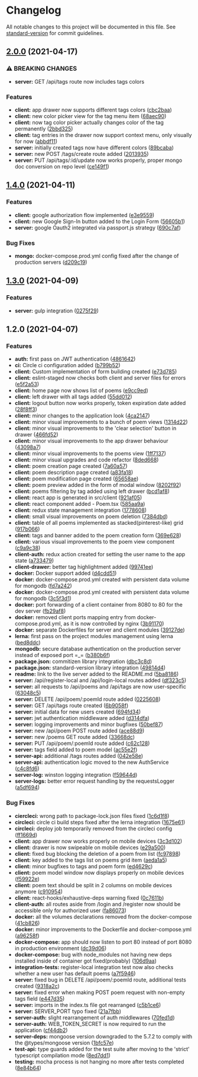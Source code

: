 # Changelog

All notable changes to this project will be documented in this file. See [standard-version](https://github.com/conventional-changelog/standard-version) for commit guidelines.

## [2.0.0](https://github.com/hamboomger/poetro/compare/v1.4.0...v2.0.0) (2021-04-17)


### ⚠ BREAKING CHANGES

* **server:** GET /api/tags route now includes tags colors

### Features

* **client:** app drawer now supports different tags colors ([cbc2baa](https://github.com/hamboomger/poetro/commit/cbc2baae1ef0f9eb06b6f7508f8373d5b62b580a))
* **client:** new color picker view for the tag menu item ([68aec90](https://github.com/hamboomger/poetro/commit/68aec90b4686a16901e977c16e1df07d1885aded))
* **client:** now tag color picker actually changes color of the tag permanently ([2bbd325](https://github.com/hamboomger/poetro/commit/2bbd3252ca57a2aeb6fc0ce2a3516604c439a762))
* **client:** tag entries in the drawer now support context menu, only visually for now ([abbdf11](https://github.com/hamboomger/poetro/commit/abbdf11ec0f31c39aa6ebf75f052e0fcfed28834))
* **server:** initially created tags now have different colors ([89bcaba](https://github.com/hamboomger/poetro/commit/89bcaba0acd66462a3eeedb855995a0193ad8df7))
* **server:** new POST /tags/create route added ([2013935](https://github.com/hamboomger/poetro/commit/2013935d84f30b6a755f312477ff79064ad58fb8))
* **server:** PUT /api/tags/:id/update now works properly, proper mongo doc conversion on repo level ([ce149f1](https://github.com/hamboomger/poetro/commit/ce149f1a45cc16965e2665a1b12c4dcba76c9d2f))

## [1.4.0](https://github.com/hamboomger/poetro/compare/v1.3.0...v1.4.0) (2021-04-11)


### Features

* **client:** google authorization flow implemented ([e3e9559](https://github.com/hamboomger/poetro/commit/e3e95597b56d084f62cecccbbbf324f38ec73886))
* **client:** new Google Sign-In button added to the Login Form ([56605b1](https://github.com/hamboomger/poetro/commit/56605b1abee29ef0bba510b9880dbe3d2d9efd99))
* **server:** google Oauth2 integrated via passport.js strategy ([690c7af](https://github.com/hamboomger/poetro/commit/690c7afcde9d471030b72a382b540989b3b0ce25))


### Bug Fixes

* **mongo:** docker-compose.prod.yml config fixed after the change of production servers ([d209c19](https://github.com/hamboomger/poetro/commit/d209c19dc310b14d9c0a32237b43dbead8153845))

## [1.3.0](https://github.com/hamboomger/poetro/compare/v1.2.0...v1.3.0) (2021-04-09)


### Features

* **server:** gulp integration ([0275f29](https://github.com/hamboomger/poetro/commit/0275f29916d8ca67d8232c6a50fa461a5bdd36c0))

## 1.2.0 (2021-04-07)


### Features

* **auth:** first pass on JWT authentication ([4861642](https://github.com/hamboomger/poetro/commit/48616420600ca1a2dd64d5eeab39198bed89479a))
* **ci:** Circle ci configuration added ([b799b52](https://github.com/hamboomger/poetro/commit/b799b5270e5c9c35022cf5f268a9231cdb861392))
* **client:** Custom implementation of form building created ([e73d785](https://github.com/hamboomger/poetro/commit/e73d785138427c369f0608e2401bde4d3b116136))
* **client:** eslint-staged now checks both client and server files for errors ([e5f2a53](https://github.com/hamboomger/poetro/commit/e5f2a53322487eac0c36d54cfc9199035d70f3aa))
* **client:** home page now shows list of poems ([e9cc9ed](https://github.com/hamboomger/poetro/commit/e9cc9ed350f2c8317a0a865987ab80e3ab7c6f2a))
* **client:** left drawer with all tags added ([55dd012](https://github.com/hamboomger/poetro/commit/55dd012ac8f889efa98d9e3e0340d5383126c660))
* **client:** logout button now works properly, token expiration date added ([28f8ff3](https://github.com/hamboomger/poetro/commit/28f8ff3b51012c2090f5f391b02333e841be1fcf))
* **client:** minor changes to the application look ([4ca2147](https://github.com/hamboomger/poetro/commit/4ca21473c8bed192c676db1d5c3447325d96d8c9))
* **client:** minor visual improvements to a bunch of poem views ([1314d22](https://github.com/hamboomger/poetro/commit/1314d222267adf562853e9b3aacd687c54a80bcf))
* **client:** minor visual improvements to the 'clear selection' button in drawer ([466fd52](https://github.com/hamboomger/poetro/commit/466fd5234703eb9d9f187e517b96e97e5b37c29e))
* **client:** minor visual improvements to the app drawer behaviour ([43098a7](https://github.com/hamboomger/poetro/commit/43098a729f63e393755954cefd48d30442f60c92))
* **client:** minor visual improvements to the poems view ([1ff7137](https://github.com/hamboomger/poetro/commit/1ff713740cf92d9e180e4172b9c926bd6104fd97))
* **client:** minor visual upgrades and code refactor ([8ded668](https://github.com/hamboomger/poetro/commit/8ded668316c5023e87f44e49da3f601549bcf86e))
* **client:** poem creation page created ([7a60a57](https://github.com/hamboomger/poetro/commit/7a60a57a39dedc2f0c66384d08bd66d44d348f64))
* **client:** poem description page created ([a83fa18](https://github.com/hamboomger/poetro/commit/a83fa18c94ee845583a99887f3418c5f2e3df056))
* **client:** poem modification page created ([65658ae](https://github.com/hamboomger/poetro/commit/65658ae487d71773e32c7703f86b61f211431e73))
* **client:** poem preview added in the form of modal window ([8202f92](https://github.com/hamboomger/poetro/commit/8202f92874e5b63c9969a31e54e41845276aa9e6))
* **client:** poems filtering by tag added using left drawer ([bcd1af8](https://github.com/hamboomger/poetro/commit/bcd1af8f5d599dbb945918bc66be4250f40f2288))
* **client:** react app is generated in src/client ([921af05](https://github.com/hamboomger/poetro/commit/921af057fad3bd014a526f353d2407d98c43f86a))
* **client:** react component added - Poem.tsx ([585aa9a](https://github.com/hamboomger/poetro/commit/585aa9a243c98ce4a261a3c5d559e1a898e4ec96))
* **client:** redux state management integration ([1778608](https://github.com/hamboomger/poetro/commit/1778608c367e72ae58079531af57cdd48e039a40))
* **client:** small visual improvements on poem deletion ([7384dbd](https://github.com/hamboomger/poetro/commit/7384dbd5bb0fdc7f02a664218dca9bc6554bf00a))
* **client:** table of all poems implemented as stacked(pinterest-like) grid ([917b066](https://github.com/hamboomger/poetro/commit/917b066a6b9062e9d382b966f7122124b6def0a7))
* **client:** tags and banner added to the poem creation form ([369e628](https://github.com/hamboomger/poetro/commit/369e628be09da5124e6091e2ecb761fd4badb4e7))
* **client:** various visual improvements to the poem view component ([c9a9c38](https://github.com/hamboomger/poetro/commit/c9a9c3830fb41fac3452a0f6eac64f7ec7e69a1f))
* **client-auth:** redux action created for setting the user name to the app state ([a733479](https://github.com/hamboomger/poetro/commit/a7334793328d33a55a60d04a4bc2b5cf71764d4a))
* **client-drawer:** better tag highlightment added ([99741ee](https://github.com/hamboomger/poetro/commit/99741eeafa712a5d0125ea1f66a7ac3f1c1a7dc9))
* **docker:** Docker support added ([d4cdd51](https://github.com/hamboomger/poetro/commit/d4cdd5118d6d69aa8499576cebfa24f48354d0e9))
* **docker:** docker-compose.prod.yml created with persistent data volume for mongodb ([fd7a242](https://github.com/hamboomger/poetro/commit/fd7a242e3a56478f6632f52df2d186ab753600d9))
* **docker:** docker-compose.prod.yml created with persistent data volume for mongodb ([3c5f3d1](https://github.com/hamboomger/poetro/commit/3c5f3d12970684c4998b6df408f229344444bcdb))
* **docker:** port forwarding of a client container from 8080 to 80 for the dev server ([fb29af8](https://github.com/hamboomger/poetro/commit/fb29af8f039842b4bf2e4cd69ea119d837fff649))
* **docker:** removed client ports mapping entry from docker-compose.prod.yml, as it is now controlled by nginx ([3b91170](https://github.com/hamboomger/poetro/commit/3b91170fe7a93231c30319a2fcbedb85373ae99f))
* **docker:** separate Dockerfiles for server and client modules ([39127de](https://github.com/hamboomger/poetro/commit/39127debd72cd8275a3ee1a13d5a734797555230))
* **lerna:** first pass on the project modules management using lerna ([bed8ddc](https://github.com/hamboomger/poetro/commit/bed8ddc5e273cd2b151d4e4b69715fd513fd7c9d))
* **mongodb:** secure database authentication on the production server instead of exposed port =_= ([b380b6f](https://github.com/hamboomger/poetro/commit/b380b6f946cce37388136ab937777ed9565627c6))
* **package.json:** commitizen library integration ([dbc3c8d](https://github.com/hamboomger/poetro/commit/dbc3c8d7473fa45347fb1333271e6b26d4c31493))
* **package.json:** standard-version library integration ([49814d4](https://github.com/hamboomger/poetro/commit/49814d425360ee43456f4144ffa3c25724ea9d68))
* **readme:** link to the live server added to the README.md ([5ba8186](https://github.com/hamboomger/poetro/commit/5ba8186368504f91e958a772ef986810380ef93f))
* **server:** /api/register-local and /api/login-local routes added ([df323c5](https://github.com/hamboomger/poetro/commit/df323c59336f09cd9a3761ffb883529fde60a44a))
* **server:** all requests to /api/poems and /api/tags are now user-specific ([63048c5](https://github.com/hamboomger/poetro/commit/63048c5a498341f79a47cdefe8b91ef165d2112c))
* **server:** DELETE /api/poem/:poemId route added ([0225608](https://github.com/hamboomger/poetro/commit/0225608ff6183b7b4c3ec847e374c7574f2db37d))
* **server:** GET /api/tags route created ([6b9058f](https://github.com/hamboomger/poetro/commit/6b9058fa52aad83aace9354e615e550434b733eb))
* **server:** initial data for new users created ([694fd34](https://github.com/hamboomger/poetro/commit/694fd34222bfb175f89035d97c41f2eedae474b0))
* **server:** jwt authentication middleware added ([d314dfa](https://github.com/hamboomger/poetro/commit/d314dfae4a6273b8187bda0d42047d83ed062b64))
* **server:** logging improvements and minor bugfixes ([50bef87](https://github.com/hamboomger/poetro/commit/50bef879ba8c03fd27e4b3d034514b3226261632))
* **server:** new /api/poem POST route added ([ace88d9](https://github.com/hamboomger/poetro/commit/ace88d9a314fc46e7ae6f372928b7da8cf7ba85c))
* **server:** new /poems GET route added ([33668dc](https://github.com/hamboomger/poetro/commit/33668dc91f0214aa9e29722621ffc1161c18a3f5))
* **server:** PUT /api/poem/:poemId route added ([c62c128](https://github.com/hamboomger/poetro/commit/c62c12807b1fe0f0a774af728e8be8f3800f1a26))
* **server:** tags field added to poem model ([ac55e2f](https://github.com/hamboomger/poetro/commit/ac55e2f1e9a8b75817dfee33db1f177e45d233ce))
* **server-api:** additional /tags routes added ([042e58e](https://github.com/hamboomger/poetro/commit/042e58e776e20c7c3024fa2af6cefec2267d12df))
* **server-api:** authentication logic moved to the new AuthService ([c4c8fd6](https://github.com/hamboomger/poetro/commit/c4c8fd692b5dc3ceb55cb390046649179628f2b4))
* **server-log:** winston logging integration ([f59644d](https://github.com/hamboomger/poetro/commit/f59644d3884d29c222080f6a946db3e21f90b472))
* **server-logs:** better error request handling by the requestsLogger ([a5df694](https://github.com/hamboomger/poetro/commit/a5df6943b11d3250b60643a41bcccb4c09cbfaf9))


### Bug Fixes

* **ciercleci:** wrong path to package-lock.json files fixed ([1c6d1f8](https://github.com/hamboomger/poetro/commit/1c6d1f85536e850c3c8b59a428ee70a3d6621c56))
* **circleci:** circle ci build steps fixed after the lerna integration ([1675e61](https://github.com/hamboomger/poetro/commit/1675e61ffd800d4d66c16baa1f86b359e6da2359))
* **circleci:** deploy job temporarily removed from the circleci config ([ff1669d](https://github.com/hamboomger/poetro/commit/ff1669dff92314f2323b75b266a3719759e2cc64))
* **client:** app drawer now works properly on mobile devices ([3c3d102](https://github.com/hamboomger/poetro/commit/3c3d102757f54796f735cf40b0b3740568ebd12d))
* **client:** drawer is now swipeable on mobile devices ([e29a500](https://github.com/hamboomger/poetro/commit/e29a500ca6b8a69e770d925429d6786f8c146080))
* **client:** fixed bug blocking the deletion of a poem from list ([fc97898](https://github.com/hamboomger/poetro/commit/fc97898f6bae2a9f2a19c5a38de3a03712c75b6b))
* **client:** key added to the tags list on poems grid item ([aeda1a5](https://github.com/hamboomger/poetro/commit/aeda1a5d872a8bb6bb8ffe1666ef0d243ecfc6da))
* **client:** minor bugfixes to tags and poem form ([ed4629c](https://github.com/hamboomger/poetro/commit/ed4629cac081ce90296c13e91a671165b50818c8))
* **client:** poem model window now displays properly on mobile devices ([f59922e](https://github.com/hamboomger/poetro/commit/f59922ec7559ad53bfb5d14a112bfc718845cbaf))
* **client:** poem text should be split in 2 columns on mobile devices anymore ([c910954](https://github.com/hamboomger/poetro/commit/c9109547378b44760547f07b23cf164543afb5d3))
* **client:** react-hooks/exhaustive-deps warning fixed ([0c7611b](https://github.com/hamboomger/poetro/commit/0c7611b8bc3ad62f7726463f3388c3f10a12c0e9))
* **client-auth:** all routes aside from /login and /register now should be accessible only for authorized user ([fa86073](https://github.com/hamboomger/poetro/commit/fa86073b5431805f990c6779c4af3df5c0ea8943))
* **docker:** all the volumes declarations removed from the docker-compose ([41cb826](https://github.com/hamboomger/poetro/commit/41cb826cccda2e4837115a5660df4299a6497227))
* **docker:** minor improvements to the Dockerfile and docker-compose.yml ([a96258f](https://github.com/hamboomger/poetro/commit/a96258f065f7e38af4a82564a5337deeeedf36ac))
* **docker-compose:** app should now listen to port 80 instead of port 8080 in production environment ([dc39d06](https://github.com/hamboomger/poetro/commit/dc39d06c014c2fafa8056b7fd887e205357b162a))
* **docker-compose:** bug with node_modules not having new deps installed inside of container got fixed(probably) ([106d9aa](https://github.com/hamboomger/poetro/commit/106d9aa61498472f7cb3acbf75fc8c3625cf2c5e))
* **integration-tests:** register-local integration test now also checks whether a new user has default poems ([a7f5946](https://github.com/hamboomger/poetro/commit/a7f5946a049f1f7d8716d0984b3092eeb29ee07e))
* **server:** fixed bug in DELETE /api/poem/:poemId route, additional tests created ([9318a2c](https://github.com/hamboomger/poetro/commit/9318a2c9d30fe02d4280b11bf0fb51954eca7905))
* **server:** fixed error when making POST poem request with non-empty tags field ([e447d35](https://github.com/hamboomger/poetro/commit/e447d35ca125a4b03e982dced40458eb7f148f70))
* **server:** imports in the index.ts file got rearranged ([c5b1ce6](https://github.com/hamboomger/poetro/commit/c5b1ce68059e9054af348b476f1e58d308be5dc2))
* **server:** SERVER_PORT typo fixed ([21a7fbb](https://github.com/hamboomger/poetro/commit/21a7fbba02f3fe06d4bba392ff7169c055b0af06))
* **server-auth:** slight rearrangement of auth middlewares ([70fed1d](https://github.com/hamboomger/poetro/commit/70fed1d8ac389f0fd54bcf3b4db19b8f06970fa2))
* **server-auth:** WEB_TOKEN_SECRET is now required to run the application ([cf44db2](https://github.com/hamboomger/poetro/commit/cf44db2750d29c4d8f096fa1488fd2e2ef96ceab))
* **server-deps:** mongoose version downgraded to the 5.7.2 to comply with the @types/mongoose version ([1bfc57e](https://github.com/hamboomger/poetro/commit/1bfc57e9a9698aa0e51767c146c17b67e76dc7dd))
* **test-api:** type guards added for the test suite after moving to the 'strict' typescript compilation mode ([8ed7dd1](https://github.com/hamboomger/poetro/commit/8ed7dd13b2707b9310d1f03e689e0f93b384e9ef))
* **testing:** mocha process is not hanging no more after tests completed ([8e84b64](https://github.com/hamboomger/poetro/commit/8e84b64b8d2b8d8388a06e83f53e953bfd03f838))
